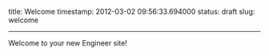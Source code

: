 title: Welcome
timestamp: 2012-03-02 09:56:33.694000
status: draft
slug: welcome


---

Welcome to your new Engineer site!